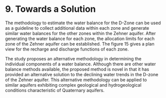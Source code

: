 ---
---


# 9. Towards a Solution
The methodology to estimate the water balance for the D-Zone can be used as a guideline to collect additional data within each zone and generate similar water balances for the other zones within the Zehner aquifer. After generating the water balance for each zone, the allocation limits for each zone of the Zehner aquifer can be established. The figure 15 gives a plan view for the recharge and discharge functions of each zone.

The study proposes an alternative methodology in determining the individual components of a water balance.  Although there are other water balance methods available, the proposed method is novel in that it has provided an alternative solution to the declining water trends in the D-zone of the Zehner aquifer. This alternative methodology can be applied to similar aquifers exhibiting complex geological and hydrogeological conditions characteristic of Quaternary aquifers.
